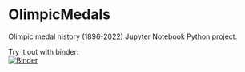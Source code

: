 # OlimpicMedals
Olimpic medal history (1896-2022) Jupyter Notebook Python project.<br />

Try it out with binder:<br />[![Binder](https://mybinder.org/badge_logo.svg)](https://mybinder.org/v2/gh/madrian98/OlimpicMedals/5647ead6ebc978aa276418147a9ca125adf7b546?urlpath=lab%2Ftree%2FOlympic%20Medals%20since%201896.ipynb)

